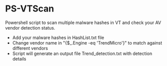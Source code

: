# PS-VTScan

Powershell script to scan multiple malware hashes in VT and check your AV vendor detection status. 

* Add your malware hashes in HashList.txt file
* Change vendor name in "{$_.Engine -eq 'TrendMicro'}" to match against different vendors
* Script will generate an output file Trend_detection.txt with detection details


